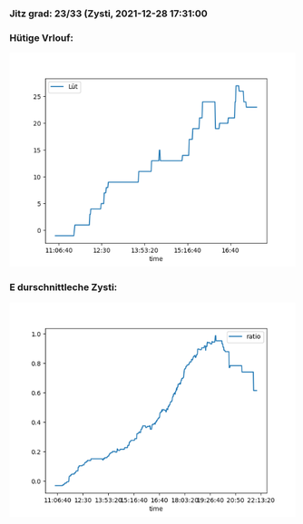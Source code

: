 ### Jitz grad: 23/33 (Zysti, 2021-12-28 17:31:00

### Hütige Vrlouf:
![Graph](Today.png)

### E durschnittleche Zysti:
![Graph](Zysti.png)